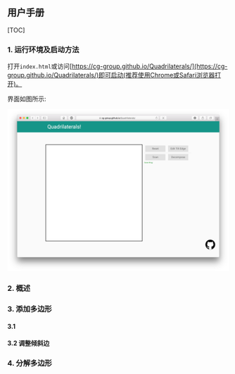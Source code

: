 ## 用户手册

[TOC]

### 1. 运行环境及启动方法

打开`index.html`或访问[https://cg-group.github.io/Quadrilaterals/](https://cg-group.github.io/Quadrilaterals/)即可启动(推荐使用Chrome或Safari浏览器打开)。

界面如图所示:

![](img/1.png)

### 2. 概述

### 3. 添加多边形

#### 3.1 

#### 3.2 调整倾斜边

### 4. 分解多边形 
